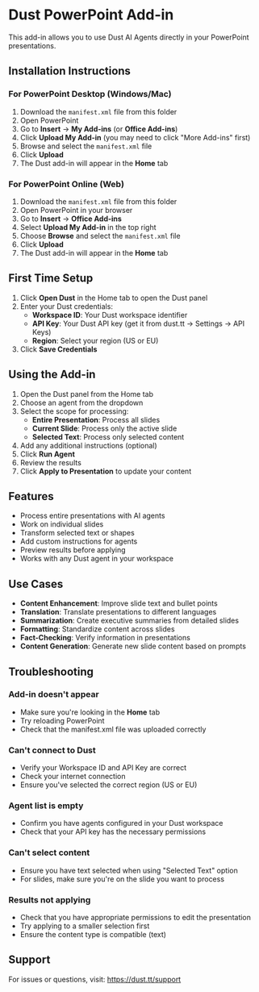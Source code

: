 # Dust PowerPoint Add-in

This add-in allows you to use Dust AI Agents directly in your PowerPoint presentations.

## Installation Instructions

### For PowerPoint Desktop (Windows/Mac)

1. Download the `manifest.xml` file from this folder
2. Open PowerPoint
3. Go to **Insert** → **My Add-ins** (or **Office Add-ins**)
4. Click **Upload My Add-in** (you may need to click "More Add-ins" first)
5. Browse and select the `manifest.xml` file
6. Click **Upload**
7. The Dust add-in will appear in the **Home** tab

### For PowerPoint Online (Web)

1. Download the `manifest.xml` file from this folder
2. Open PowerPoint in your browser
3. Go to **Insert** → **Office Add-ins**
4. Select **Upload My Add-in** in the top right
5. Choose **Browse** and select the `manifest.xml` file
6. Click **Upload**
7. The Dust add-in will appear in the **Home** tab

## First Time Setup

1. Click **Open Dust** in the Home tab to open the Dust panel
2. Enter your Dust credentials:
   - **Workspace ID**: Your Dust workspace identifier
   - **API Key**: Your Dust API key (get it from dust.tt → Settings → API Keys)
   - **Region**: Select your region (US or EU)
3. Click **Save Credentials**

## Using the Add-in

1. Open the Dust panel from the Home tab
2. Choose an agent from the dropdown
3. Select the scope for processing:
   - **Entire Presentation**: Process all slides
   - **Current Slide**: Process only the active slide
   - **Selected Text**: Process only selected content
4. Add any additional instructions (optional)
5. Click **Run Agent**
6. Review the results
7. Click **Apply to Presentation** to update your content

## Features

- Process entire presentations with AI agents
- Work on individual slides
- Transform selected text or shapes
- Add custom instructions for agents
- Preview results before applying
- Works with any Dust agent in your workspace

## Use Cases

- **Content Enhancement**: Improve slide text and bullet points
- **Translation**: Translate presentations to different languages
- **Summarization**: Create executive summaries from detailed slides
- **Formatting**: Standardize content across slides
- **Fact-Checking**: Verify information in presentations
- **Content Generation**: Generate new slide content based on prompts

## Troubleshooting

### Add-in doesn't appear

- Make sure you're looking in the **Home** tab
- Try reloading PowerPoint
- Check that the manifest.xml file was uploaded correctly

### Can't connect to Dust

- Verify your Workspace ID and API Key are correct
- Check your internet connection
- Ensure you've selected the correct region (US or EU)

### Agent list is empty

- Confirm you have agents configured in your Dust workspace
- Check that your API key has the necessary permissions

### Can't select content

- Ensure you have text selected when using "Selected Text" option
- For slides, make sure you're on the slide you want to process

### Results not applying

- Check that you have appropriate permissions to edit the presentation
- Try applying to a smaller selection first
- Ensure the content type is compatible (text)

## Support

For issues or questions, visit: https://dust.tt/support
